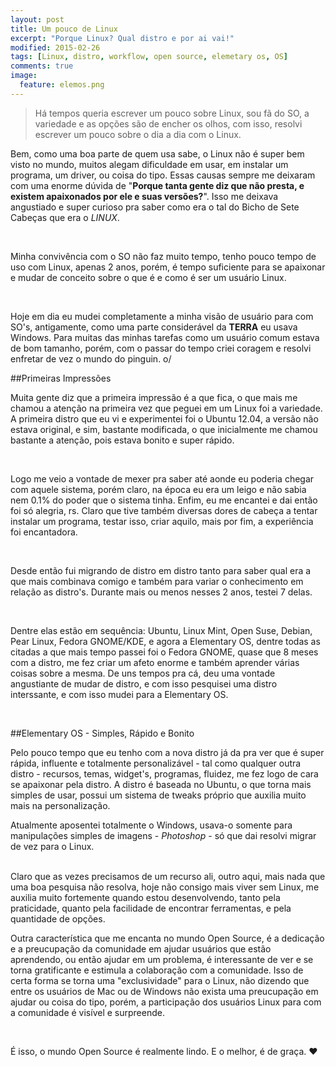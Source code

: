 ```yaml
---
layout: post
title: Um pouco de Linux
excerpt: "Porque Linux? Qual distro e por ai vai!"
modified: 2015-02-26
tags: [Linux, distro, workflow, open source, elemetary os, OS]
comments: true
image:
  feature: elemos.png
---
```


> Há tempos queria escrever um pouco sobre Linux, sou fã do SO, a variedade e as opções são de encher os olhos, com isso, resolvi escrever um pouco sobre o dia a dia com o Linux.

Bem, como uma boa parte de quem usa sabe, o Linux não é super bem visto no mundo, muitos alegam dificuldade em usar, em instalar um programa, um driver, ou coisa do tipo. Essas causas sempre me deixaram com uma enorme dúvida de "**Porque tanta gente diz que não presta, e existem apaixonados por ele e suas versões?**". Isso me deixava angustiado e super curioso pra saber como era o tal do Bicho de Sete Cabeças que era o *LINUX*.

<br />

Minha convivência com o SO não faz muito tempo, tenho pouco tempo de uso com Linux, apenas 2 anos, porém, é tempo suficiente para se apaixonar e mudar de conceito sobre o que é e como é ser um usuário Linux.

<br />

Hoje em dia eu mudei completamente a minha visão de usuário para com SO's, antigamente, como uma parte considerável da **TERRA** eu usava Windows. Para muitas das minhas tarefas como um usuário comum estava de bom tamanho, porém, com o passar do tempo criei coragem e resolvi enfretar de vez o mundo do pinguin. o/

##Primeiras Impressões

Muita gente diz que a primeira impressão é a que fica, o que mais me chamou a atenção na primeira vez que peguei em um Linux foi a variedade. A primeira distro que eu vi e experimentei foi o Ubuntu 12.04, a versão não estava original, e sim, bastante modificada,  o que inicialmente me chamou bastante a atenção, pois estava bonito e super rápido.

<br />

Logo me veio a vontade de mexer pra saber até aonde eu poderia chegar com aquele sistema, porém claro, na época eu era um leigo e não sabia nem 0.1% do poder que o sistema tinha. Enfim, eu me encantei e dai então foi só alegria, rs. Claro que tive também diversas dores de cabeça a tentar instalar um programa, testar isso, criar aquilo, mais por fim, a experiência foi encantadora.

<br />

Desde então fui migrando de distro em distro tanto para saber qual era a que mais combinava comigo e também para variar o conhecimento em relação as distro's. Durante mais ou menos nesses 2 anos, testei 7 delas.

<br />

Dentre elas estão em sequência: Ubuntu, Linux Mint, Open Suse, Debian, Pear Linux, Fedora GNOME/KDE, e agora a Elementary OS, dentre todas as citadas a que mais tempo passei foi o Fedora GNOME, quase que 8 meses com a distro, me fez criar um afeto enorme e também aprender várias coisas sobre a mesma.  De uns tempos pra cá,  deu uma vontade angustiante de mudar de distro,  e com isso pesquisei uma distro interssante, e com isso mudei para a Elementary OS.

<br />

##Elementary OS - Simples, Rápido e Bonito

Pelo pouco tempo que eu tenho com a nova distro já da pra ver que é super rápida, influente e totalmente personalizável - tal como qualquer outra distro - recursos, temas, widget's, programas, fluidez, me fez logo de cara se apaixonar pela distro.  A distro é baseada no Ubuntu, o que torna mais simples de usar, possui um sistema de tweaks próprio que auxilia muito mais na personalização.
<br />

Atualmente aposentei totalmente o Windows, usava-o somente para manipulações simples de imagens - *Photoshop* - só que dai resolvi migrar de vez para o Linux.

<br />
Claro que as vezes precisamos de um recurso ali, outro aqui, mais nada que uma boa pesquisa não resolva, hoje não consigo mais viver sem Linux, me auxilia muito fortemente quando estou desenvolvendo, tanto pela praticidade, quanto pela facilidade de encontrar ferramentas, e pela quantidade de opções.

<br />

Outra característica que me encanta no mundo Open Source, é a dedicação e a preucupação da comunidade em ajudar usuários que estão aprendendo, ou então ajudar em um problema, é interessante de ver e se torna gratificante e estimula a colaboração com a comunidade. Isso de certa forma se torna uma "exclusividade" para o Linux, não dizendo que entre os usuários de Mac ou de Windows não exista uma preucupação em ajudar ou coisa do tipo, porém, a participação dos usuários Linux para com a comunidade é visível e surpreende.

<br />

É isso, o mundo Open Source é realmente lindo. E o melhor, é de graça. ♥

